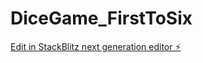 # DiceGame_FirstToSix

[Edit in StackBlitz next generation editor ⚡️](https://stackblitz.com/~/github.com/gabrielatoader/DiceGame_FirstToSix)